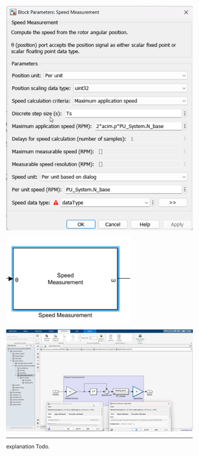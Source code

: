 ![alt text](image-13.png)

![alt text](image-14.png)

![alt text](image-15.png)

---

explanation Todo.